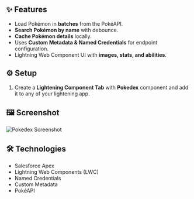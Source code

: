 ## ✨ Features
- Load Pokémon in **batches** from the PokéAPI.
- **Search Pokémon by name** with debounce.
- **Cache Pokémon details** locally.
- Uses **Custom Metadata & Named Credentials** for endpoint configuration.
- Lightning Web Component UI with **images, stats, and abilities**.

## ⚙️ Setup
1. Create a **Lightening Component Tab** with **Pokedex** component and add it to any of your lightening app.

## 🖼 Screenshot
![Pokedex Screenshot](./screenshot.png)

## 🛠 Technologies
- Salesforce Apex  
- Lightning Web Components (LWC)  
- Named Credentials  
- Custom Metadata  
- PokéAPI

